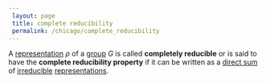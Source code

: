 ```yaml
---
 layout: page
 title: complete reducibility
 permalink: /chicago/complete_reducibility
---
```

A [representation](https://mathgloss.github.io/MathGloss/chicago/group_representation) $\rho$ of a [group](https://mathgloss.github.io/MathGloss/chicago/group) $G$ is called **completely reducible** or is said to have the **complete reducibility property** if it can be written as a [direct sum](https://mathgloss.github.io/MathGloss/chicago/direct_sum_of_group_representations) of [irreducible](https://mathgloss.github.io/MathGloss/chicago/irreducible_representation) [representations](https://mathgloss.github.io/MathGloss/chicago/group_representation).